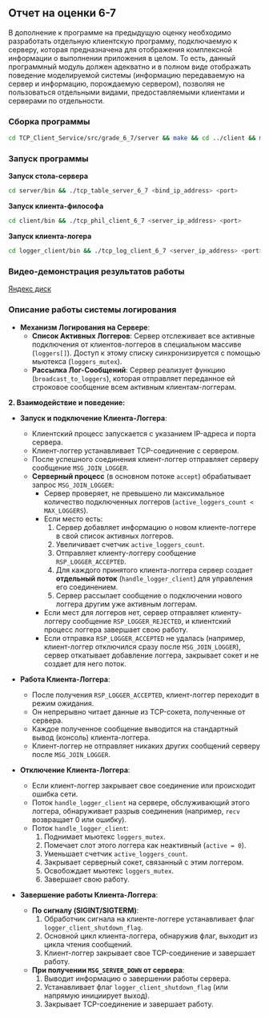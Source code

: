 ## Отчет на оценки 6-7

В дополнение к программе на предыдущую оценку необходимо разработать отдельную клиентскую программу, подключаемую к серверу, которая предназначена для отображения комплексной информации о выполнении приложения в целом. То есть, данный программный модуль должен адекватно и в полном виде отображать поведение моделируемой системы (информацию передаваемую на сервер и информацию, порождаемую сервером), позволяя не пользоваться отдельными видами, предоставляемыми клиентами и серверами по отдельности.

### Сборка программы

```sh
cd TCP_Client_Service/src/grade_6_7/server && make && cd ../client && make && cd ../logger_client && make
```

### Запуск программы

**Запуск стола-сервера**

```sh
cd server/bin && ./tcp_table_server_6_7 <bind_ip_address> <port>
```

**Запуск клиента-философа**

```sh
cd client/bin && ./tcp_phil_client_6_7 <server_ip_address> <port>
```

**Запуск клиента-логера**

```sh
cd logger_client/bin && ./tcp_log_client_6_7 <server_ip_address> <port>
```

### Видео-демонстрация результатов работы

[Яндекс диск](https://disk.yandex.ru/i/4VqMG7uarNjZAA)


### Описание работы системы логирования

*   **Механизм Логирования на Сервере**: 
    *   **Список Активных Логгеров**: Сервер отслеживает все активные подключения от клиентов-логгеров в специальном массиве (`loggers[]`). Доступ к этому списку синхронизируется с помощью мьютекса (`loggers_mutex`).
    *   **Рассылка Лог-Сообщений**: Сервер реализует функцию (`broadcast_to_loggers`), которая отправляет переданное ей строковое сообщение всем активным клиентам-логгерам.

**2. Взаимодействие и поведение:**

*   **Запуск и подключение Клиента-Логгера**:
    *   Клиентский процесс запускается с указанием IP-адреса и порта сервера.
    *   Клиент-логгер устанавливает TCP-соединение с сервером.
    *   После успешного соединения клиент-логгер отправляет серверу сообщение `MSG_JOIN_LOGGER`.
    *   **Серверный процесс** (в основном потоке `accept`) обрабатывает запрос `MSG_JOIN_LOGGER`:
        *   Сервер проверяет, не превышено ли максимальное количество подключенных логгеров (`active_loggers_count < MAX_LOGGERS`).
        *   Если место есть:
            1.  Сервер добавляет информацию о новом клиенте-логгере в свой список активных логгеров.
            2.  Увеличивает счетчик `active_loggers_count`.
            3.  Отправляет клиенту-логгеру сообщение `RSP_LOGGER_ACCEPTED`.
            4.  Для каждого принятого клиента-логгера сервер создает **отдельный поток** (`handle_logger_client`) для управления его соединением.
            5.  Сервер рассылает сообщение о подключении нового логгера другим уже активным логгерам.
        *   Если мест для логгеров нет, сервер отправляет клиенту-логгеру сообщение `RSP_LOGGER_REJECTED`, и клиентский процесс логгера завершает свою работу.
        *   Если отправка `RSP_LOGGER_ACCEPTED` не удалась (например, клиент-логгер отключился сразу после `MSG_JOIN_LOGGER`), сервер откатывает добавление логгера, закрывает сокет и не создает для него поток.

*   **Работа Клиента-Логгера**:
    *   После получения `RSP_LOGGER_ACCEPTED`, клиент-логгер переходит в режим ожидания.
    *   Он непрерывно читает данные из TCP-сокета, полученные от сервера.
    *   Каждое полученное сообщение выводится на стандартный вывод (консоль) клиента-логгера.
    *   Клиент-логгер не отправляет никаких других сообщений серверу после `MSG_JOIN_LOGGER`.

*   **Отключение Клиента-Логгера**:
    *   Если клиент-логгер закрывает свое соединение или происходит ошибка сети.
    *   Поток `handle_logger_client` на сервере, обслуживающий этого логгера, обнаруживает разрыв соединения (например, `recv` возвращает 0 или ошибку).
    *   Поток `handle_logger_client`:
        1.  Поднимает мьютекс `loggers_mutex`.
        2.  Помечает слот этого логгера как неактивный (`active = 0`).
        3.  Уменьшает счетчик `active_loggers_count`.
        4.  Закрывает серверный сокет, связанный с этим логгером.
        5.  Освобождает мьютекс `loggers_mutex`.
        6.  Завершает свою работу.

*   **Завершение работы Клиента-Логгера**:
    *   **По сигналу (SIGINT/SIGTERM)**:
        1.  Обработчик сигнала на клиенте-логгере устанавливает флаг `logger_client_shutdown_flag`.
        2.  Основной цикл клиента-логгера, обнаружив флаг, выходит из цикла чтения сообщений.
        3.  Клиент-логгер закрывает свое TCP-соединение и завершает работу.
    *   **При получении `MSG_SERVER_DOWN` от сервера**:
        1.  Выводит информацию о завершении работы сервера.
        2.  Устанавливает флаг `logger_client_shutdown_flag` (или напрямую инициирует выход).
        3.  Закрывает TCP-соединение и завершает работу.